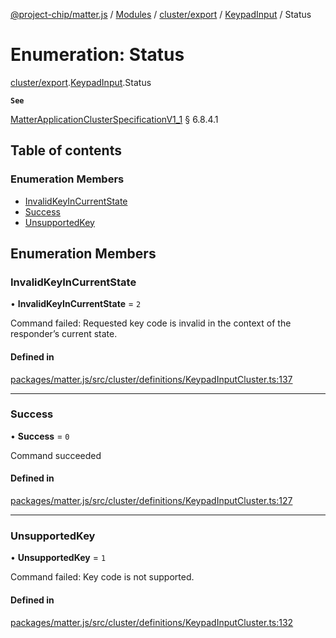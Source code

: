 [@project-chip/matter.js](../README.md) / [Modules](../modules.md) / [cluster/export](../modules/cluster_export.md) / [KeypadInput](../modules/cluster_export.KeypadInput.md) / Status

# Enumeration: Status

[cluster/export](../modules/cluster_export.md).[KeypadInput](../modules/cluster_export.KeypadInput.md).Status

**`See`**

[MatterApplicationClusterSpecificationV1_1](../interfaces/spec_export.MatterApplicationClusterSpecificationV1_1.md) § 6.8.4.1

## Table of contents

### Enumeration Members

- [InvalidKeyInCurrentState](cluster_export.KeypadInput.Status.md#invalidkeyincurrentstate)
- [Success](cluster_export.KeypadInput.Status.md#success)
- [UnsupportedKey](cluster_export.KeypadInput.Status.md#unsupportedkey)

## Enumeration Members

### InvalidKeyInCurrentState

• **InvalidKeyInCurrentState** = ``2``

Command failed: Requested key code is invalid in the context of the responder’s current state.

#### Defined in

[packages/matter.js/src/cluster/definitions/KeypadInputCluster.ts:137](https://github.com/project-chip/matter.js/blob/dfd1dc35/packages/matter.js/src/cluster/definitions/KeypadInputCluster.ts#L137)

___

### Success

• **Success** = ``0``

Command succeeded

#### Defined in

[packages/matter.js/src/cluster/definitions/KeypadInputCluster.ts:127](https://github.com/project-chip/matter.js/blob/dfd1dc35/packages/matter.js/src/cluster/definitions/KeypadInputCluster.ts#L127)

___

### UnsupportedKey

• **UnsupportedKey** = ``1``

Command failed: Key code is not supported.

#### Defined in

[packages/matter.js/src/cluster/definitions/KeypadInputCluster.ts:132](https://github.com/project-chip/matter.js/blob/dfd1dc35/packages/matter.js/src/cluster/definitions/KeypadInputCluster.ts#L132)
